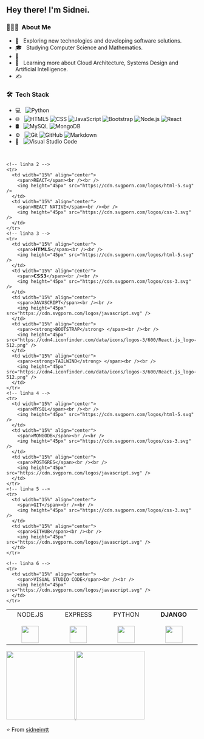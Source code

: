 <!--
**sidneimtt/sidneimtt** is a ✨ _special_ ✨ repository because its `README.md` (this file) appears on your GitHub profile.

Here are some ideas to get you started:

- 🔭 I’m currently working on ...
- 🌱 I’m currently learning ...
- 👯 I’m looking to collaborate on ...
- 🤔 I’m looking for help with ...
- 💬 Ask me about ...
- 📫 How to reach me: ...
- 😄 Pronouns: ...
- ⚡ Fun fact: ...

<img src="https://raw.githubusercontent.com/AVS1508/AVS1508/master/assets/Aditya%20Vikram%20Singh%20Banner.png">
-->

<h2> Hey there! I'm Sidnei.</h2>

<h3> 👨🏻‍💻 &nbsp;About Me </h3>

- 🤔 &nbsp; Exploring new technologies and developing software solutions.
- 🎓 &nbsp; Studying Computer Science and Mathematics.
- 💼 &nbsp; 
- 🌱 &nbsp; Learning more about Cloud Architecture, Systems Design and Artificial Intelligence.
- ✍️ &nbsp; 

<h3> 🛠 &nbsp;Tech Stack</h3>

- 💻 &nbsp;
  ![Python](https://img.shields.io/badge/-Python-333333?style=flat&logo=python)
- 🌐 &nbsp;
  ![HTML5](https://img.shields.io/badge/-HTML5-333333?style=flat&logo=HTML5)
  ![CSS](https://img.shields.io/badge/-CSS-333333?style=flat&logo=CSS3&logoColor=1572B6)
  ![JavaScript](https://img.shields.io/badge/-JavaScript-333333?style=flat&logo=javascript)
  ![Bootstrap](https://img.shields.io/badge/-Bootstrap-333333?style=flat&logo=bootstrap&logoColor=563D7C)
  ![Node.js](https://img.shields.io/badge/-Node.js-333333?style=flat&logo=node.js)
  ![React](https://img.shields.io/badge/-React-333333?style=flat&logo=react)
- 🛢 &nbsp;
  ![MySQL](https://img.shields.io/badge/-MySQL-333333?style=flat&logo=mysql)
  ![MongoDB](https://img.shields.io/badge/-MongoDB-333333?style=flat&logo=mongodb)
- ⚙️ &nbsp;
  ![Git](https://img.shields.io/badge/-Git-333333?style=flat&logo=git)
  ![GitHub](https://img.shields.io/badge/-GitHub-333333?style=flat&logo=github)
  ![Markdown](https://img.shields.io/badge/-Markdown-333333?style=flat&logo=markdown)
- 🔧 &nbsp;
  ![Visual Studio Code](https://img.shields.io/badge/-Visual%20Studio%20Code-333333?style=flat&logo=visual-studio-code&logoColor=007ACC)
<br/>

<table>
  <tbody>
    <!-- linha 1 -->
    <tr valign="top">
      <td width="15%" align="center">
        <span>NODE.JS</span><br /><br />
        <img height="45px" src="https://cdn.svgporn.com/logos/html-5.svg" />
      </td>
      <td width="15%" align="center">
        <span>EXPRESS</span><br /><br />
        <img height="45px" src="https://cdn.svgporn.com/logos/css-3.svg" />
      </td>
      <td width="15%" align="center">
        <span>PYTHON</span><br /><br />
        <img height="45px" src="https://cdn.svgporn.com/logos/javascript.svg" />
      </td>
      <td width="15%" align="center">
        <span><strong>DJANGO</strong> </span><br /><br />
        <img height="45px" src="https://cdn4.iconfinder.com/data/icons/logos-3/600/React.js_logo-512.png" />
      </td>
    </tr>

    <!-- linha 2 -->
    <tr>
      <td width="15%" align="center">
        <span>REACT</span><br /><br />
        <img height="45px" src="https://cdn.svgporn.com/logos/html-5.svg" />
      </td>
      <td width="15%" align="center">
        <span>REACT NATIVE</span><br /><br />
        <img height="45px" src="https://cdn.svgporn.com/logos/css-3.svg" />
      </td>
    </tr>
    <!-- linha 3 -->
    <tr>
      <td width="15%" align="center">
        <span>𝗛𝗧𝗠𝗟𝟱</span><br /><br />
        <img height="45px" src="https://cdn.svgporn.com/logos/html-5.svg" />
      </td>
      <td width="15%" align="center">
        <span>𝗖𝗦𝗦𝟯</span><br /><br />
        <img height="45px" src="https://cdn.svgporn.com/logos/css-3.svg" />
      </td>
      <td width="15%" align="center">
        <span>JAVASCRIPT</span><br /><br />
        <img height="45px" src="https://cdn.svgporn.com/logos/javascript.svg" />
      </td>
      <td width="15%" align="center">
        <span><strong>BOOTSTRAP</strong> </span><br /><br />
        <img height="45px" src="https://cdn4.iconfinder.com/data/icons/logos-3/600/React.js_logo-512.png" />
      </td>
      <td width="15%" align="center">
        <span><strong>TAILWIND</strong> </span><br /><br />
        <img height="45px" src="https://cdn4.iconfinder.com/data/icons/logos-3/600/React.js_logo-512.png" />
      </td>
    </tr>
    <!-- linha 4 -->
    <tr>
      <td width="15%" align="center">
        <span>MYSQL</span><br /><br />
        <img height="45px" src="https://cdn.svgporn.com/logos/html-5.svg" />
      </td>
      <td width="15%" align="center">
        <span>MONGODB</span><br /><br />
        <img height="45px" src="https://cdn.svgporn.com/logos/css-3.svg" />
      </td>
      <td width="15%" align="center">
        <span>POSTGRES</span><br /><br />
        <img height="45px" src="https://cdn.svgporn.com/logos/javascript.svg" />
      </td>
    </tr>
    <!-- linha 5 -->
    <tr>
      <td width="15%" align="center">
        <span>GIT</span><br /><br />
        <img height="45px" src="https://cdn.svgporn.com/logos/css-3.svg" />
      </td>
      <td width="15%" align="center">
        <span>GITHUB</span><br /><br />
        <img height="45px" src="https://cdn.svgporn.com/logos/javascript.svg" />
      </td>
    </tr>

    <!-- linha 6 -->
    <tr>
      <td width="15%" align="center">
        <span>VISUAL STUDIO CODE</span><br /><br />
        <img height="45px" src="https://cdn.svgporn.com/logos/javascript.svg" />
      </td>
    </tr>
  </tbody>
</table>



<a href="https://github.com/sidneimtt">
  <img height="180em" src="https://github-readme-stats.vercel.app/api?username=sidneimtt&show_icons=true" />
  <img height="180em" src="https://github-readme-stats.vercel.app/api/top-langs/?username=sidneimtt&layout=compact" />
</a>

<br/>

<!--  
<h3> 🤝🏻 &nbsp;Connect with Me </h3>

<p align="center">
<a href="https://www.adityavsingh.com/"><img alt="Website" src="https://img.shields.io/badge/Website-www.adityavsingh.com-blue?style=flat-square&logo=google-chrome"></a>
<a href="https://www.linkedin.com/in/AVS1508/"><img alt="LinkedIn" src="https://img.shields.io/badge/LinkedIn-Aditya%20Vikram%20Singh-blue?style=flat-square&logo=linkedin"></a>
<a href="https://www.instagram.com/adityavs_/"><img alt="Instagram" src="https://img.shields.io/badge/Instagram-adityavs__-blue?style=flat-square&logo=instagram"></a>
<a href="mailto:avsingh@umass.edu"><img alt="Email" src="https://img.shields.io/badge/Email-avsingh@umass.edu-blue?style=flat-square&logo=gmail"></a>
</p>

-->

⭐️ From [sidneimtt](https://github.com/sidneimtt)
